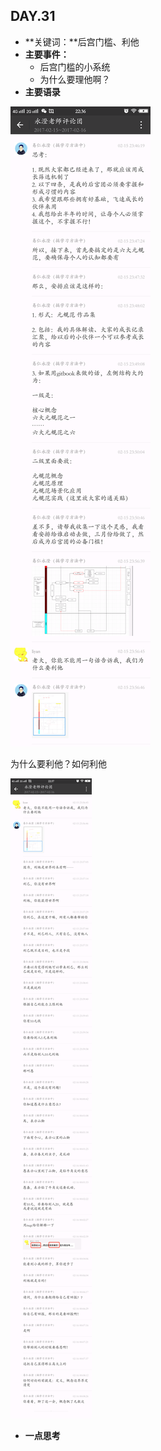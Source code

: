 ## DAY.31
+ **关键词：**后宫门槛、利他
+ **主要事件：**
    + 后宫门槛的小系统
    + 为什么要理他啊？
+ **主要语录**


![](./_image/483273452498889392.png)

为什么要利他？如何利他


![](./_image/824751055660844331.png)


+ **一点思考**
